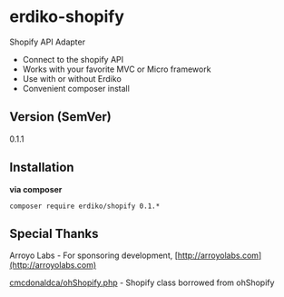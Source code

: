 erdiko-shopify
==============

Shopify API Adapter

* Connect to the shopify API
* Works with your favorite MVC or Micro framework
* Use with or without Erdiko
* Convenient composer install

Version (SemVer)
----------------

0.1.1

Installation
------------

**via composer**

	composer require erdiko/shopify 0.1.*

Special Thanks
--------------

Arroyo Labs - For sponsoring development, [http://arroyolabs.com](http://arroyolabs.com)

[cmcdonaldca/ohShopify.php](https://github.com/cmcdonaldca/ohShopify.php) - Shopify class borrowed from ohShopify
